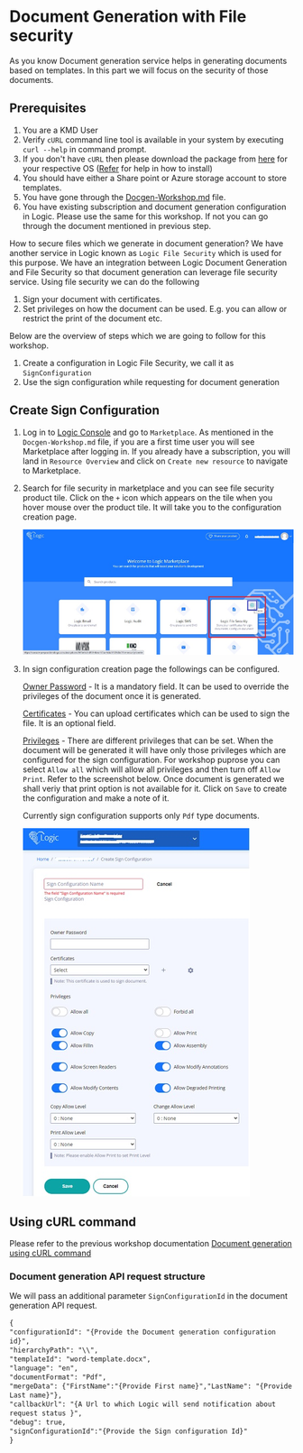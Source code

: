 # Document Generation with File security

As you know Document generation service helps in generating documents based on templates. In this part we will focus on the security of those documents.

## Prerequisites

1. You are a KMD User
2. Verify `cURL` command line tool is available in your system by executing `curl --help` in command prompt.
3. If you don't have `cURL` then please download the package from [here](https://curl.se/dlwiz/?type=bin) for your respective OS ([Refer](https://help.ubidots.com/en/articles/2165289-learn-how-to-install-run-curl-on-windows-macosx-linux) for help in how to install)
4. You should have either a Share point or Azure storage account to store templates.
5. You have gone through the [Docgen-Workshop.md](./Docgen-Workshop.md) file.
6. You have existing subscription and document generation configuration in Logic. Please use the same for this workshop. If not you can go through the document mentioned in previous step.

How to secure files which we generate in document generation? We have another service in Logic known as `Logic File Security` which is used for this purpose. We have an integration between Logic Document Generation and File Security so that document generation can leverage file security service. Using file security we can do the following
1. Sign your document with certificates.
2. Set privileges on how the document can be used. E.g. you can allow or restrict the print of the document etc.

Below are the overview of steps which we are going to follow for this workshop.

1. Create a configuration in Logic File Security, we call it as `SignConfiguration`
2. Use the sign configuration while requesting for document generation

## Create Sign Configuration

1. Log in to [Logic Console](https://console-preprod.kmdlogic.io/) and go to `Marketplace`. As mentioned in the `Docgen-Workshop.md` file, if you are a first time user you will see Marketplace after logging in. If you already have a subscription, you will land in `Resource Overview` and click on `Create new resource` to navigate to Marketplace.

2. Search for file security in marketplace and you can see file security product tile. Click on the `+` icon which appears on the tile when you hover mouse over the product tile. It will take you to the configuration creation page.   

    ![Image of Marketplace File Security](./images/marketplace-filesecurity.jpg)

3. In sign configuration creation page the followings can be configured.

    <ins>Owner Password</ins> - It is a mandatory field. It can be used to override the privileges of the document once it is generated.

    <ins>Certificates</ins> - You can upload certificates which can be used to sign the file. It is an optional field.

    <ins>Privileges</ins> - There are different privileges that can be set. When the document will be generated it will have only those privileges which are configured for the sign configuration. For workshop puprose you can select `Allow all` which will allow all privileges and then turn off `Allow Print`. Refer to the screenshot below. Once document is generated we shall veriy that print option is not available for it. Click on `Save` to create the configuration and make a note of it.

    Currently sign configuration supports only `Pdf` type documents.    

    ![Image of Marketplace File Security](./images/create-sign-configuration.jpg)

## Using cURL command

Please refer to the previous workshop documentation [Document generation using cURL command](./Docgen-Workshop#document-generation-using-curl-command)

### Document generation API request structure

We will pass an additional parameter `SignConfigurationId` in the document generation API request.
```
{
"configurationId": "{Provide the Document generation configuration id}",
"hierarchyPath": "\\",
"templateId": "word-template.docx",
"language": "en",
"documentFormat": "Pdf",
"mergeData": {"FirstName":"{Provide First name}","LastName": "{Provide Last name}"},
"callbackUrl": "{A Url to which Logic will send notification about request status }",
"debug": true,
"signConfigurationId":"{Provide the Sign configuration Id}"
}
```
    


